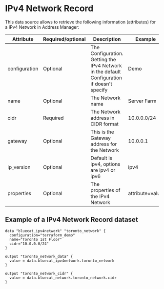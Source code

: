 # IPv4 Network Record
This data source allows to retrieve the following information
(attributes) for a IPv4 Network in Address Manager:

| Attribute | Required/optional | Description | Example |
| --- | --- | --- | --- |
| configuration | Optional | The Configuration. Getting the IPv4 Network in the default Configuration if doesn't specify | Demo |
| name | Optional |  The Network name | Server Farm |
| cidr | Required | The Network address in CIDR format | 10.0.0.0/24 |
| gateway | Optional |  This is the Gateway address for the Network | 10.0.0.1 |
| ip_version | Optional |  Default is ipv4, options are ipv4 or ipv6 | ipv4 |
| properties | Optional | The properties of the IPv4 Network | attribute=value |


## Example of a IPv4 Network Record dataset

    data "bluecat_ipv4network" "toronto_network" {
      configuration="terraform_demo"
      name="Toronto 1st Floor"
      cidr="10.0.0.0/24"
    }

    output "toronto_network_data" {
      value = data.bluecat_ipv4network.toronto_network
    }

    output "toronto_network_cidr" {
      value = data.bluecat_network.toronto_network.cidr
    }
